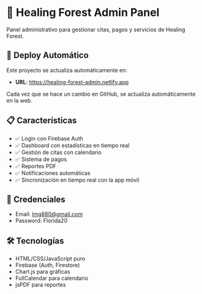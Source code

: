 # 🌳 Healing Forest Admin Panel

Panel administrativo para gestionar citas, pagos y servicios de Healing Forest.

## 🚀 Deploy Automático

Este proyecto se actualiza automáticamente en:
- **URL**: https://healing-forest-admin.netlify.app

Cada vez que se hace un cambio en GitHub, se actualiza automáticamente en la web.

## 📋 Características

- ✅ Login con Firebase Auth
- ✅ Dashboard con estadísticas en tiempo real
- ✅ Gestión de citas con calendario
- ✅ Sistema de pagos
- ✅ Reportes PDF
- ✅ Notificaciones automáticas
- ✅ Sincronización en tiempo real con la app móvil

## 🔑 Credenciales

- Email: lmg880@gmail.com
- Password: Florida20

## 🛠️ Tecnologías

- HTML/CSS/JavaScript puro
- Firebase (Auth, Firestore)
- Chart.js para gráficas
- FullCalendar para calendario
- jsPDF para reportes